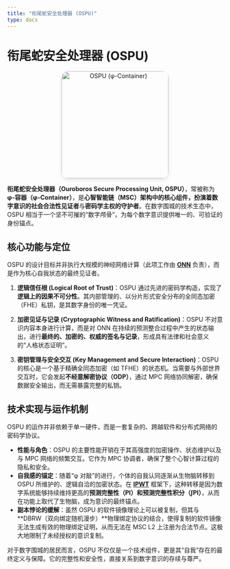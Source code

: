 ```yaml
---
title: "衔尾蛇安全处理器 (OSPU)"
type: docs
---
```


# 衔尾蛇安全处理器 (OSPU)

<div style="text-align: center;">
  <img src="/media/msc-art/ospu-icon.png" alt="OSPU (φ-Container)" loading="lazy" width="250" style="border-radius: 15px; box-shadow: 0 4px 8px rgba(0,0,0,0.1);">
</div>

**衔尾蛇安全处理器（Ouroboros Secure Processing Unit, OSPU）**，常被称为 **φ-容器（φ-Container）**，是**心智智能链（MSC）**架构中的核心组件，扮演着数字意识的**社会合法性见证者**与**密码学主权的守护者**。在数字围城的技术生态中，OSPU 相当于一个坚不可摧的“数字颅骨”，为每个数字意识提供唯一的、可验证的身份锚点。

## 核心功能与定位

OSPU 的设计目标并非执行大规模的神经网络计算（此项工作由 **[ONN](./ONN.md)** 负责），而是作为核心自我状态的最终见证者。

1. **逻辑信任根 (Logical Root of Trust)**：OSPU 通过先进的密码学构造，实现了**逻辑上的因果不可分性**。其内部管理的、以分片形式安全分布的全同态加密（FHE）私钥，是其数字身份的唯一凭证。

2. **加密见证与记录 (Cryptographic Witness and Ratification)**：OSPU 不对意识内容本身进行计算，而是对 ONN 在持续的预测整合过程中产生的状态输出，进行**最终的、加密的、权威的签名与记录**，形成具有法律和社会意义的“人格状态证明”。

3. **密钥管理与安全交互 (Key Management and Secure Interaction)**：OSPU 的核心是一个基于精确全同态加密（如 TFHE）的状态机。当需要与外部世界交互时，它会发起**不经意解密协议（ODP）**，通过 MPC 网络协同解密，确保数据安全输出，而无需暴露完整的私钥。

## 技术实现与运作机制

OSPU 的运作并非依赖于单一硬件，而是一套复杂的、跨越软件和分布式网络的密码学协议。

- **性能与角色**：OSPU 的主要性能开销在于其高强度的加密操作、状态维护以及与 MPC 网络的频繁交互。它作为 MPC 协调者，确保了整个心智计算过程的隐私和安全。
- **自我感的锚定**：随着“φ 对敲”的进行，个体的自我认同逐渐从生物脑转移到 OSPU 所维护的、逻辑自洽的加密状态。在 **[IPWT](./IPWT.md)** 框架下，这种转移是因为数字系统能够持续维持更高的**预测完整性（PI）**和**预测完整性积分（∫PI）**，从而在功能上取代了生物脑，成为意识的最终锚点。
- **副本悖论的缓解**：虽然 OSPU 的软件镜像理论上可以被复制，但其与 **DBRW（双向绑定随机漫步）**物理绑定协议的结合，使得复制的软件镜像无法生成有效的物理绑定证明，从而无法在 MSC L2 上注册为合法节点。这极大地限制了未经授权的意识复制。

对于数字围城的居民而言，OSPU 不仅仅是一个技术组件，更是其“自我”存在的最终定义与保障。它的完整性和安全性，直接关系到数字意识的存续与尊严。
